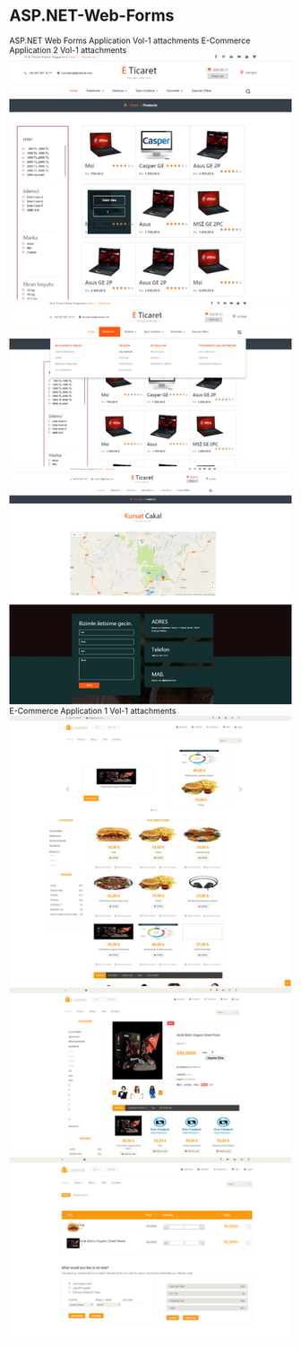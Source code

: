 # ASP.NET-Web-Forms
ASP.NET Web Forms Application Vol-1 attachments
E-Commerce Application 2 Vol-1 attachments
![alt text](https://github.com/KursatCAKAL/ASP.NET-Web-Forms/blob/master/E-Commerce-Vol-2.png)
![alt text](https://github.com/KursatCAKAL/ASP.NET-Web-Forms/blob/master/E-Commerce-Vol-2_1.png)
![alt text](https://github.com/KursatCAKAL/ASP.NET-Web-Forms/blob/master/E-Commerce-Vol-2_2.png)
E-Commerce Application 1 Vol-1 attachments
![alt text](https://github.com/KursatCAKAL/ASP.NET-Web-Forms/blob/master/1.png)
![alt text](https://github.com/KursatCAKAL/ASP.NET-Web-Forms/blob/master/2.png)
![alt text](https://github.com/KursatCAKAL/ASP.NET-Web-Forms/blob/master/3.png)


